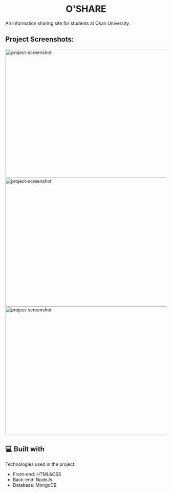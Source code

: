 <h1 align="center" id="title">O'SHARE</h1>



<p id="description">An information sharing site for students at Okan University.</p>

<h2>Project Screenshots:</h2>

<img src="https://user-images.githubusercontent.com/70469925/239998943-7c458996-2e4e-4bfc-b4be-c8aefefbf88e.png" alt="project-screenshot" width="800" height="400/">

<img src="https://user-images.githubusercontent.com/70469925/239998976-02e71308-c28b-4b04-8920-9f34ba38004e.png" alt="project-screenshot" width="800" height="400/">

<img src="https://user-images.githubusercontent.com/70469925/239998984-49926cb7-9d8c-4022-bb13-21d39b877d81.png" alt="project-screenshot" width="800" height="400/">

  
  
<h2>💻 Built with</h2>

Technologies used in the project:

*   Front-end: HTML&CSS
*   Back-end: NodeJs
*   Database: MongoDB

